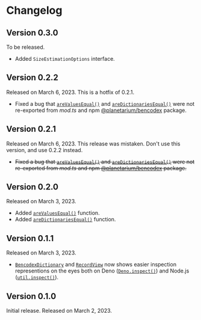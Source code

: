 <!-- deno-fmt-ignore-file -->

Changelog
=========

Version 0.3.0
-------------

To be released.

 -  Added `SizeEstimationOptions` interface.


Version 0.2.2
-------------

Released on March 6, 2023.  This is a hotfix of 0.2.1.

 -  Fixed a bug that [`areValuesEqual()`] and [`areDictionariesEqual()`] were
    not re-exported from *mod.ts* and npm [@planetarium/bencodex] package.

[`areValuesEqual()`]:
https://deno.land/x/bencodex@0.2.2/mod.ts?s=areValuesEqual
[`areDictionariesEqual()`]:
https://deno.land/x/bencodex@0.2.2/mod.ts?s=areDictionariesEqual
[@planetarium/bencodex]: https://www.npmjs.com/package/@planetarium/bencodex


Version 0.2.1
-------------

Released on March 6, 2023.  This release was mistaken.  Don't use this version,
and use 0.2.2 instead.

 -  <del>Fixed a bug that [`areValuesEqual()`] and [`areDictionariesEqual()`]
    were not re-exported from *mod.ts* and npm [@planetarium/bencodex]
    package.</del>


Version 0.2.0
-------------

Released on March 3, 2023.

 -  Added [`areValuesEqual()`][] function.
 -  Added [`areDictionariesEqual()`][] function.


Version 0.1.1
-------------

Released on March 3, 2023.

 -  [`BencodexDictionary`] and [`RecordView`] now shows easier inspection
    representions on the eyes both on Deno ([`Deno.inspect()`]) and
    Node.js ([`util.inspect()`]).


[`BencodexDictionary`]: https://deno.land/x/bencodex@0.1.1/mod.ts?s=BencodexDictionary
[`RecordView`]: https://deno.land/x/bencodex@0.1.1/mod.ts?s=RecordView
[`Deno.inspect()`]: https://deno.land/api?s=Deno.inspect
[`util.inspect()`]: https://nodejs.org/api/util.html#utilinspectobject-options


Version 0.1.0
-------------

Initial release. Released on March 2, 2023.
